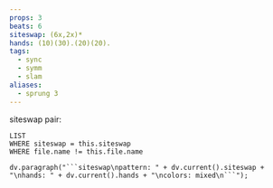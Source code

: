 ```yaml
---
props: 3
beats: 6
siteswap: (6x,2x)*
hands: (10)(30).(20)(20).
tags:
  - sync
  - symm
  - slam
aliases:
  - sprung 3
---
```


siteswap pair:
```dataview
LIST
WHERE siteswap = this.siteswap
WHERE file.name != this.file.name
```
```dataviewjs
dv.paragraph("```siteswap\npattern: " + dv.current().siteswap + "\nhands: " + dv.current().hands + "\ncolors: mixed\n```");
```
